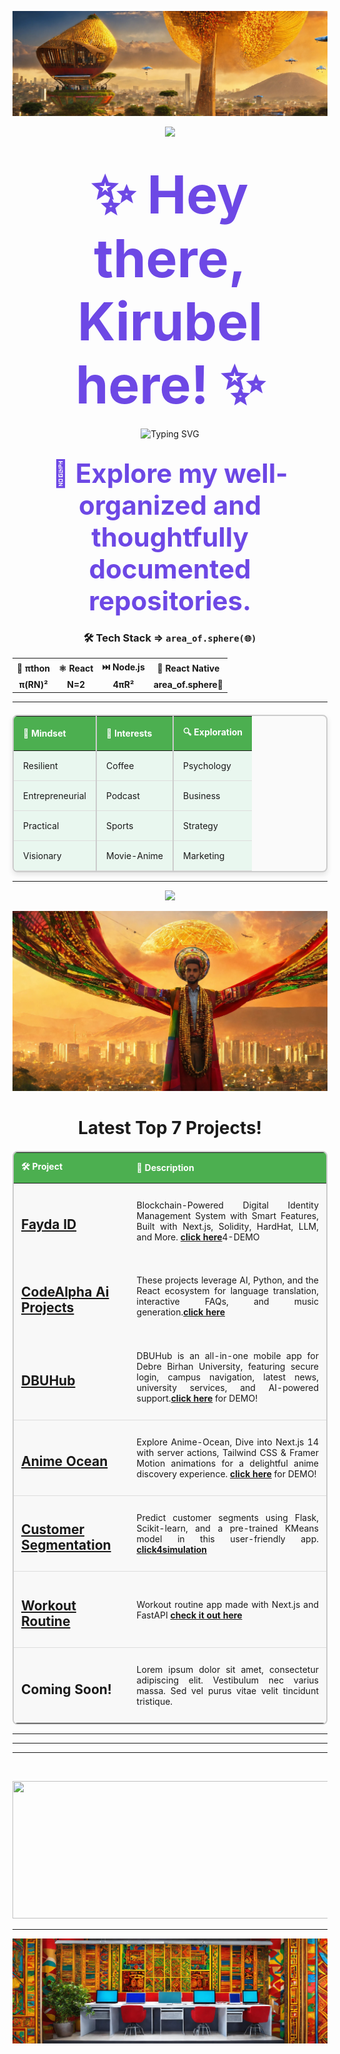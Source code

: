 ![banner](https://github.com/kira23j/kira23j/blob/main/assets/banner.jpg)
<!-- Centered and compact section using HTML in Markdown -->

<p align="center">
  <img src="https://media.giphy.com/media/hvRJCLFzcasrR4ia7z/giphy.gif" width="50px">
</p>

<h1 align="center">
  <strong style="color: #6D48E5; font-size: 3em;">✨ Hey there, Kirubel here! ✨</strong>
</h1>

<p align="center">
  <img src="https://readme-typing-svg.demolab.com?font=Fira+Code&weight=600&size=24&duration=3000&pause=500&color=76B900&center=true&vCenter=true&width=800&lines=Next-Gen+Software+Engineer;Empowering+Innovation+through+AI+%26+Strategic+Thinking;Building+Next-Generation+Products,+AI+Apps+and+dApps" alt="Typing SVG" />
</p>


<h2 align="center">
  <strong style="color: #6D48E5; font-size: 2em;">🎩 Explore my well-organized and thoughtfully documented repositories.</strong>
</h2>

<h3 style="text-align: center;">🛠️ Tech Stack ⇒ <code>area_of.sphere(🌐)</code></h3>
<table style="margin-left: auto; margin-right: auto; text-align: center;">
  <tr>
    <th>🐍 <strong>πthon</strong></th>
    <th>⚛️ <strong>React</strong></th>
    <th>⏭️ <strong>Node.js</strong></th>
    <th>📱 <strong>React Native</strong></th>
  </tr>
  <tr>
    <td><strong>π(RN)²</strong></td>
    <td><strong>N=2</strong></td>
    <td><strong>4πR²</strong></td>
    <td><strong>area_of.sphere🎉</td>
  </tr>
</table>

<hr>
<table style="width: 100%; border-collapse: collapse; margin-top: 20px; background-color: #fafafa; border: 2px solid #ccc; border-radius: 8px; box-shadow: 0 4px 8px rgba(0, 0, 0, 0.1);">
  <thead>
    <tr style="background-color: #4CAF50; color: white; font-weight: bold; text-align: left;">
      <th style="padding: 15px; border-right: 2px solid #ccc;">🧠 Mindset</th>
      <th style="padding: 15px; border-right: 2px solid #ccc;">💖 Interests</th>
      <th style="padding: 15px;">🔍 Exploration</th>
    </tr>
  </thead>
  <tbody>
    <tr style="background-color: #e9f7ef;">
      <td style="padding: 15px; border-bottom: 1px solid #ddd; border-right: 2px solid #ccc;">Resilient </td>
      <td style="padding: 15px; border-bottom: 1px solid #ddd; border-right: 2px solid #ccc;">Coffee</td>
      <td style="padding: 15px; border-bottom: 1px solid #ddd;">Psychology</td>
    </tr>
    <tr style="background-color: #e9f7ef;">
      <td style="padding: 15px; border-bottom: 1px solid #ddd; border-right: 2px solid #ccc;">Entrepreneurial </td>
      <td style="padding: 15px; border-bottom: 1px solid #ddd; border-right: 2px solid #ccc;">Podcast</td>
      <td style="padding: 15px; border-bottom: 1px solid #ddd;">Business</td>
   </tr>

  <tr style="background-color: #e9f7ef;">
      <td style="padding: 15px; border-bottom: 1px solid #ddd; border-right: 2px solid #ccc;">Practical </td>
      <td style="padding: 15px; border-bottom: 1px solid #ddd; border-right: 2px solid #ccc;">Sports</td>
      <td style="padding: 15px; border-bottom: 1px solid #ddd;">Strategy</td>
    </tr>

  <tr style="background-color: #e9f7ef;">
      <td style="padding: 15px; border-bottom: 1px solid #ddd; border-right: 2px solid #ccc;">Visionary</td>
      <td style="padding: 15px; border-bottom: 1px solid #ddd; border-right: 2px solid #ccc;">Movie-Anime</td>
      <td style="padding: 15px; border-bottom: 1px solid #ddd;">Marketing</td>
   </tr>
    
  </tbody>
</table>


 <hr>
<p align="center">
  <a href="https://skillicons.dev">
    <img src="https://skillicons.dev/icons?i=figma,html,css,tailwind,js,ts,react,redux,nodejs,nextjs,py,fastapi,prisma,postgres,mongodb,redis,firebase,linux,git,docker,githubactions,aws,selenium,ai,sklearn,pytorch,tensorflow,opencv,solidity,rust"/>
  </a>
</p>

![front](https://github.com/kira23j/kira23j/blob/main/assets/front.jpg)

<h1 align="center">Latest Top 7 Projects!</h1>
<table style="width: 100%; border-collapse: collapse; margin-top: 20px; background-color: #f0f0f0; border: 2px solid #ccc; border-radius: 8px;">
  <thead>
    <tr style="background-color: #4CAF50; color: white; font-weight: bold; text-align: left;">
      <th style="padding: 12px;">🛠️ Project</th>
      <th style="padding: 12px;">📖 Description</th>
    </tr>
  </thead>
  <tbody>
         <tr style="background-color: #f8f8f8;">
      <td style="padding: 12px;">
        <h2><a href="https://github.com/kira23j/CodeSphere/tree/main/Project-02.FaydaID"><b>Fayda ID</b></a></h2>
      </td>
      <td style="padding: 12px;">
        <p align="justify">
          Blockchain-Powered Digital Identity Management System with Smart Features, Built with Next.js, Solidity, HardHat, LLM, and More. <a href="https://fayda-id.vercel.app/"><b>click here</b></a>4-DEMO
        </p>
      </td>
    </tr>
       <tr style="background-color: #f8f8f8;">
      <td style="padding: 12px;">
        <h2><a href="https://github.com/kira23j/Smart-Apps/tree/main/02.CodeAlpha-AI-Internship-Projects"><b>CodeAlpha Ai Projects</b></a></h2>
      </td>
      <td style="padding: 12px;">
        <p align="justify">
          These projects leverage AI, Python, and the React ecosystem for language translation, interactive FAQs, and music generation.<a href="https://github.com/kira23j/Smart-Apps/tree/main/02.CodeAlpha-AI-Internship-Projects"><b>click here</b></a>
        </p>
      </td>
    </tr>
     <tr style="background-color: #f8f8f8;">
      <td style="padding: 12px; border-bottom: 1px solid #ddd;">
        <h2><a href="https://github.com/kira23j/CodeSphere/tree/main/Project-01.DBUHub"><b>DBUHub</b></a></h2>
      </td>
      <td style="padding: 12px; border-bottom: 1px solid #ddd;">
        <p align="justify">
          DBUHub is an all-in-one mobile app for Debre Birhan University, featuring secure login, campus navigation, latest news, university services, and AI-powered     support.<a href="https://www.youtube.com/watch?v=N98-Kp_0r_Q"><b>click here</b></a> for DEMO!
        </p>
      </td>
    </tr>
    <tr style="background-color: #f8f8f8;">
      <td style="padding: 12px; border-bottom: 1px solid #ddd;">
        <h2><a href="https://github.com/kira23j/Next-Projects-Hub/tree/main/01.Anime-Ocean"><b>Anime Ocean</b></a></h2>
      </td>
      <td style="padding: 12px; border-bottom: 1px solid #ddd;">
        <p align="justify">
          Explore Anime-Ocean, Dive into Next.js 14 with server actions, Tailwind CSS & Framer Motion animations for a delightful anime discovery experience. 
          <a href="https://anime-ocean.vercel.app/"><b>click here</b></a> for DEMO!
        </p>
      </td>
    </tr>
    <tr style="background-color: #f8f8f8;">
      <td style="padding: 12px; border-bottom: 1px solid #ddd;">
        <h2><a href="https://github.com/kira23j/Smart-Apps/tree/main/01.Customer-Segmentation"><b>Customer Segmentation</b></a></h2>
      </td>
      <td style="padding: 12px; border-bottom: 1px solid #ddd;">
        <p align="justify">
          Predict customer segments using Flask, Scikit-learn, and a pre-trained KMeans model in this user-friendly app.
          <a href="https://youtu.be/tpShpQeMVuA?si=02a_GZCKRgOr-A4W"><b>click4simulation</b></a>
        </p>
      </td>
    </tr>
    <tr style="background-color: #f8f8f8;">
      <td style="padding: 12px; border-bottom: 1px solid #ddd;">
        <h2><a href="https://github.com/kira23j/FastReactX/tree/main/02.%20Simple-Routine%20FastAPI%20%26%20Next.js"><b>Workout Routine</b></a></h2>
      </td>
      <td style="padding: 12px; border-bottom: 1px solid #ddd;">
        <p align="justify">
          Workout routine app made with Next.js and FastAPI 
           <a href="https://github.com/kira23j/FastReactX/tree/main/02.%20Simple-Routine%20FastAPI%20%26%20Next.js"><b>check it out here</b></a>
        </p>
      </td>
    </tr>
     <tr style="background-color: #f8f8f8;">
      <td style="padding: 12px;">
        <h2><a><b>Coming Soon!</b></a></h2>
      </td>
      <td style="padding: 12px;">
        <p align="justify">
          Lorem ipsum dolor sit amet, consectetur adipiscing elit. Vestibulum nec varius massa. Sed vel purus vitae velit tincidunt tristique.
        </p>
      </td>
    </tr>
  </tbody>
</table>

 <hr>  
 <hr>
 <hr>
<div id="header" align="center">
  <img src="https://komarev.com/ghpvc/?username=kira23j&style=for-the-badge&color=orange" alt=""/>
</div>
 
  
<p align="center">
  <img width="800" height="220" src="https://streak-stats.demolab.com?user=kira23j&theme=highcontrast&hide_border=true&border_radius=5&card_width=800">
</p>

---
![footer](https://github.com/kira23j/kira23j/blob/main/assets/footer.jpg)
